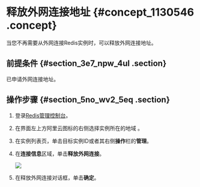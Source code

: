 # 释放外网连接地址 {#concept_1130546 .concept}

当您不再需要从外网连接Redis实例时，可以释放外网连接地址。

## 前提条件 {#section_3e7_npw_4ul .section}

已申请外网连接地址。

## 操作步骤 {#section_5no_wv2_5eq .section}

1.  登录[Redis管理控制台](https://kvstore.console.aliyun.com/)。
2.  在界面左上方阿里云图标的右侧选择实例所在的地域 。
3.  在实例列表页，单击目标实例ID或者其右侧**操作**栏的**管理**。
4.  在**连接信息**区域，单击**释放外网连接**。

    ![](http://static-aliyun-doc.oss-cn-hangzhou.aliyuncs.com/assets/img/908970/156315919751365_zh-CN.png)

5.  在释放外网连接对话框，单击**确定**。

